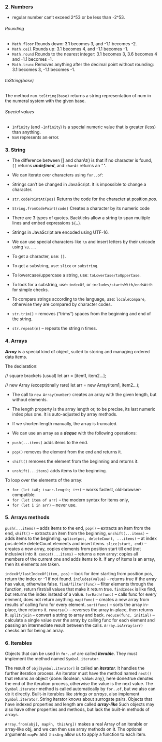 ### 2. Numbers
* regular number can’t exceed 2^53 or be less than -2^53.
###### Rounding
* `Math.floor`
Rounds down: 3.1 becomes 3, and -1.1 becomes -2.
* `Math.ceil`
Rounds up: 3.1 becomes 4, and -1.1 becomes -1.
* `Math.round`
Rounds to the nearest integer: 3.1 becomes 3, 3.6 becomes 4 and -1.1 becomes -1.
* `Math.trunc` 
Removes anything after the decimal point without rounding: 3.1 becomes 3, -1.1 becomes -1.
###### toString(base)
The method `num.toString(base)` returns a string representation of num in the numeral system with the given base.

###### Special values
* `Infinity` (and `-Infinity`) is a special numeric value that is greater (less) than anything.
* `NaN` represents an error.

### 3. String
* The difference between [] and charAt() is that if no character is found, `[]` returns _**undefined**_, and `charAt` returns an _**' '**_.
* We can iterate over characters using `for..of`:
* Strings can’t be changed in JavaScript. It is impossible to change a character.
* `str.codePointAt(pos)` Returns the code for the character at position _pos_.
* `String.fromCodePoint(code)`   Creates a character by its numeric code
* There are 3 types of quotes. Backticks allow a string to span multiple lines and embed expressions `${…}`.
* Strings in JavaScript are encoded using UTF-16.
* We can use special characters like `\n` and insert letters by their unicode using `\u...`.
* To get a character, use: `[]`.
* To get a substring, use: `slice` or `substring`.
* To lowercase/uppercase a string, use: `toLowerCase/toUpperCase`.
* To look for a substring, use: `indexOf`, or `includes/startsWith/endsWith` for simple checks.
* To compare strings according to the language, use: `localeCompare`, otherwise they are compared by character codes.

* `str.trim()` – removes (“trims”) spaces from the beginning and end of the string.
* `str.repeat(n)` – repeats the string n times.

### 4. Arrays
_**Array**_ is a special kind of object, suited to storing and managing ordered data items.

The declaration:

// square brackets (usual)
let arr = [item1, item2...];

// new Array (exceptionally rare)
let arr = new Array(item1, item2...);

* The call to `new Array(number)` creates an array with the given length, but without elements.

* The length property is the array length or, to be precise, its last numeric index plus one. It is auto-adjusted by array methods.

* If we shorten length manually, the array is truncated.

* We can use an array as a _**deque**_ with the following operations:

* `push(...items)` adds items to the end.
* `pop()` removes the element from the end and returns it.
* `shift()` removes the element from the beginning and returns it.
* `unshift(...items)` adds items to the beginning.

To loop over the elements of the array:

* `for (let i=0; i<arr.length; i++)` – works fastest, old-browser-compatible.
* `for (let item of arr)` – the modern syntax for items only,
* `for (let i in arr)` – never use.
### 5. Arrays methods
`push(...items)` – adds items to the end,
`pop()` – extracts an item from the end,
`shift()` – extracts an item from the beginning,
`unshift(...items)` – adds items to the beginning.
`splice(pos, deleteCount, ...items)` – at index pos delete deleteCount elements and insert items.
`slice(start, end)` – creates a new array, copies elements from position start till end (not inclusive) into it.
`concat(...items)` – returns a new array: copies all members of the current one and adds items to it. If any of items is an array, then its elements are taken.


`indexOf/lastIndexOf(item, pos)` – look for item starting from position pos, return the index or -1 if not found.
`includes(value)` – returns true if the array has value, otherwise false.
`find/filter(func)` – filter elements through the function, return first/all values that make it return true.
`findIndex` is like find, but returns the index instead of a value.
`forEach(func)` – calls func for every element, does not return anything.
`map(func)` – creates a new array from results of calling func for every element.
`sort(func)` – sorts the array in-place, then returns it.
`reverse()` – reverses the array in-place, then returns it.
`split/join` – convert a string to array and back.
`reduce(func, initial)` – calculate a single value over the array by calling func for each element and passing an intermediate result between the calls.
`Array.isArray(arr)` checks arr for being an array.
### 6. Iterables
Objects that can be used in `for..of` are called _**iterable**_.
They must implement the method named `Symbol.iterator`.

The result of `obj[Symbol.iterator]` is called an _**iterator**_.
It handles the further iteration process.
An iterator must have the method named `next()` that returns an object {done: Boolean, value: any}, here done:true denotes the end of the iteration process, otherwise the value is the next value.
The `Symbol.iterator` method is called automatically by `for..of`, but we also can do it directly.
Built-in iterables like _strings or arrays_, also implement `Symbol.iterator`.
String iterator knows about surrogate pairs.
Objects that have indexed properties and length are called ***array-like*** Such objects may also have other properties and methods, but lack the built-in methods of arrays.

`Array.from(obj[, mapFn, thisArg])` makes a real Array of an iterable or array-like obj, and we can then use array methods on it. The optional arguments `mapFn` and `thisArg` allow us to apply a function to each item.








